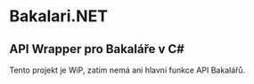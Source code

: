 # Bakalari.NET
## API Wrapper pro Bakaláře v C#

Tento projekt je WiP, zatím nemá ani hlavní funkce API Bakalářů.
